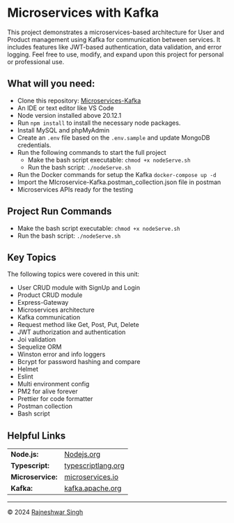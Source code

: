 # Microservices with Kafka

This project demonstrates a microservices-based architecture for User and Product management using Kafka for communication between services. It includes features like JWT-based authentication, data validation, and error logging. Feel free to use, modify, and expand upon this project for personal or professional use.

## What will you need:

- Clone this repository: <a href="https://github.com/rajneshwarsingh/Microservices-Kafka">Microservices-Kafka</a>
- An IDE or text editor like VS Code
- Node version installed above 20.12.1
- Run `npm install` to install the necessary node packages.
- Install MySQL and phpMyAdmin
- Create an `.env` file based on the `.env.sample` and update MongoDB credentials.
- Run the following commands to start the full project
    - Make the bash script executable: `chmod +x nodeServe.sh` 
    - Run the bash script: `./nodeServe.sh `
- Run the Docker commands for setup the Kafka `docker-compose up -d`
- Import the MIcroservice-Kafka.postman_collection.json file in postman
- Microservices APIs ready for the testing

## Project Run Commands

- Make the bash script executable: `chmod +x nodeServe.sh` 
- Run the bash script: `./nodeServe.sh`

## Key Topics

The following topics were covered in this unit:

- User CRUD module with SignUp and Login
- Product CRUD module
- Express-Gateway
- Microservices architecture
- Kafka communication
- Request method like Get, Post, Put, Delete
- JWT authorization and authentication
- Joi validation
- Sequelize ORM
- Winston error and info loggers
- Bcrypt for password hashing and compare
- Helmet
- Eslint
- Multi environment config
- PM2 for alive forever
- Prettier for code formatter
- Postman collection
- Bash script

## Helpful Links

<table>
  <tr>
    <td><b>Node.js:</b></td>
    <td><a href="https://nodejs.org/en">Nodejs.org</a></td>
  </tr>
  <tr>
    <td><b>Typescript:</b></td>
    <td><a href="https://www.typescriptlang.org/">typescriptlang.org</a></td>
  </tr>
  <tr>
    <td><b>Microservice:</b></td>
    <td><a href="https://microservices.io/">microservices.io</a></td>
  </tr>
  <tr>
    <td><b>Kafka:</b></td>
    <td><a href="https://kafka.apache.org/">kafka.apache.org</a></td>
  </tr>
  <tr>
</table>

---

© 2024 <a href="https://rajneshwar.com/">Rajneshwar Singh</a>

